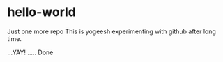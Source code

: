 # hello-world
Just one more repo
This is yogeesh experimenting with github after long time. 

...YAY! .....
Done
